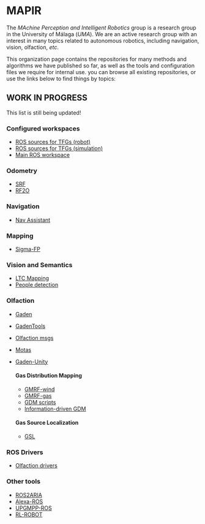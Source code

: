 # MAPIR

The *MAchine Perception and Intelligent Robotics* group is a research group in the University of Málaga (*UMA*). We are an active research group with an interest in many topics related to autonomous robotics, including navigation, vision, olfaction, *etc*.

This organization page contains the repositories for many methods and algorithms we have published so far, as well as the tools and configuration files we require for internal use. you can browse all existing repositories, or use the links below to find things by topics:

## **WORK IN PROGRESS**
This list is still being updated!


### Configured workspaces
- [ROS sources for TFGs (robot)](https://github.com/MAPIRlab/tfg_ros_src)
- [ROS sources for TFGs (simulation)](https://github.com/MAPIRlab/tfg_ros_simulation)
- [Main ROS workspace](https://github.com/MAPIRlab/main)

### Odometry
- [SRF](https://github.com/MAPIRlab/srf_laser_odometry)
- [RF2O](https://github.com/MAPIRlab/rf2o_laser_odometry)

### Navigation
- [Nav Assistant](https://github.com/MAPIRlab/navigation-assistant)

### Mapping
- [Sigma-FP](https://github.com/MAPIRlab/Sigma-FP)

### Vision and Semantics
- [LTC Mapping](https://github.com/MAPIRlab/LTC-Mapping) 
- [People detection](https://github.com/MAPIRlab/people_detection)

### Olfaction
- [Gaden](https://github.com/MAPIRlab/gaden)
- [GadenTools](https://github.com/MAPIRlab/GadenTools)
- [Olfaction msgs](https://github.com/MAPIRlab/olfaction_msgs)
- [Motas](https://github.com/MAPIRlab/Motas)
- [Gaden-Unity](https://github.com/MAPIRlab/GADEN_Unity)
  
  #### Gas Distribution Mapping
  - [GMRF-wind](https://github.com/MAPIRlab/GMRF-wind)
  - [GMRF-gas](https://github.com/MAPIRlab/gmrf_gas_mapping)
  - [GDM scripts](https://github.com/MAPIRlab/gdm)
  - [Information-driven GDM](https://github.com/MAPIRlab/igdm)
  
  #### Gas Source Localization
  - [GSL](https://github.com/MAPIRlab/Gas-Source-Localization)
  

### ROS Drivers
- [Olfaction drivers](https://github.com/MAPIRlab/hw_drivers_olfaction)

### Other tools
- [ROS2ARIA](https://github.com/MAPIRlab/ros2aria)
- [Alexa-ROS](https://github.com/MAPIRlab/Alexa-ROS)
- [UPGMPP-ROS](https://github.com/MAPIRlab/upgmpp_wrapper)
- [RL-ROBOT](https://github.com/MAPIRlab/rlrobot)
